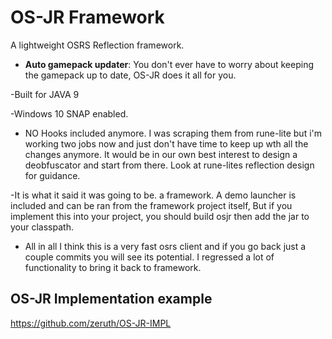OS-JR Framework
===================
A lightweight OSRS Reflection framework.

- **Auto gamepack updater**:
      You don't ever have to worry about keeping the gamepack up to date, OS-JR does it all for you.
      
-Built for JAVA 9

-Windows 10 SNAP enabled.
      
- NO Hooks included anymore. I was scraping them from rune-lite but i'm working two jobs now and just don't have time to keep up wth all the changes anymore. It would be in our own best interest to design a deobfuscator and start from there. Look at rune-lites reflection design for guidance.

-It is what it said it was going to be. a framework. A demo launcher is included and can be ran from the framework project itself, But if you implement this into your project, you should build osjr then add the jar to your classpath.

- All in all I think this is a very fast osrs client and if you go back just a couple commits you will see its potential. I regressed a lot of functionality to bring it back to framework.



OS-JR Implementation example
----------------------------


https://github.com/zeruth/OS-JR-IMPL
